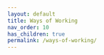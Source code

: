 ```yaml
---
layout: default
title: Ways of Working
nav_order: 10
has_children: true
permalink: /ways-of-working/
---
```

